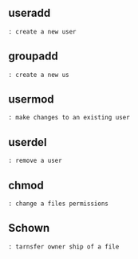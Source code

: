 ## useradd
    : create a new user

## groupadd
    : create a new us

## usermod
    : make changes to an existing user

## userdel
    : remove a user

## chmod
    : change a files permissions
   
## Schown
    : tarnsfer owner ship of a file
